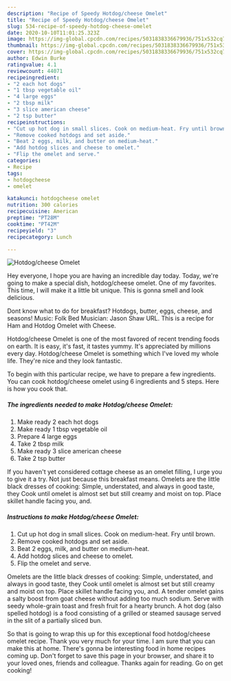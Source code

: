 ```yaml
---
description: "Recipe of Speedy Hotdog/cheese Omelet"
title: "Recipe of Speedy Hotdog/cheese Omelet"
slug: 534-recipe-of-speedy-hotdog-cheese-omelet
date: 2020-10-10T11:01:25.323Z
image: https://img-global.cpcdn.com/recipes/5031838336679936/751x532cq70/hotdogcheese-omelet-recipe-main-photo.jpg
thumbnail: https://img-global.cpcdn.com/recipes/5031838336679936/751x532cq70/hotdogcheese-omelet-recipe-main-photo.jpg
cover: https://img-global.cpcdn.com/recipes/5031838336679936/751x532cq70/hotdogcheese-omelet-recipe-main-photo.jpg
author: Edwin Burke
ratingvalue: 4.1
reviewcount: 44071
recipeingredient:
- "2 each hot dogs"
- "1 tbsp vegetable oil"
- "4 large eggs"
- "2 tbsp milk"
- "3 slice american cheese"
- "2 tsp butter"
recipeinstructions:
- "Cut up hot dog in small slices. Cook on medium-heat. Fry until brown."
- "Remove cooked hotdogs and set aside."
- "Beat 2 eggs, milk, and butter on medium-heat."
- "Add hotdog slices and cheese to omelet."
- "Flip the omelet and serve."
categories:
- Recipe
tags:
- hotdogcheese
- omelet

katakunci: hotdogcheese omelet 
nutrition: 300 calories
recipecuisine: American
preptime: "PT28M"
cooktime: "PT42M"
recipeyield: "3"
recipecategory: Lunch

---
```



![Hotdog/cheese Omelet](https://img-global.cpcdn.com/recipes/5031838336679936/751x532cq70/hotdogcheese-omelet-recipe-main-photo.jpg)

Hey everyone, I hope you are having an incredible day today. Today, we're going to make a special dish, hotdog/cheese omelet. One of my favorites. This time, I will make it a little bit unique. This is gonna smell and look delicious.

Dont know what to do for breakfast? Hotdogs, butter, eggs, cheese, and seasons! Music: Folk Bed Musician: Jason Shaw URL. This is a recipe for Ham and Hotdog Omelet with Cheese.

Hotdog/cheese Omelet is one of the most favored of recent trending foods on earth. It is easy, it's fast, it tastes yummy. It's appreciated by millions every day. Hotdog/cheese Omelet is something which I've loved my whole life. They're nice and they look fantastic.


To begin with this particular recipe, we have to prepare a few ingredients. You can cook hotdog/cheese omelet using 6 ingredients and 5 steps. Here is how you cook that.

<!--inarticleads1-->

##### The ingredients needed to make Hotdog/cheese Omelet:

1. Make ready 2 each hot dogs
1. Make ready 1 tbsp vegetable oil
1. Prepare 4 large eggs
1. Take 2 tbsp milk
1. Make ready 3 slice american cheese
1. Take 2 tsp butter


If you haven&#39;t yet considered cottage cheese as an omelet filling, I urge you to give it a try. Not just because this breakfast means. Omelets are the little black dresses of cooking: Simple, understated, and always in good taste, they Cook until omelet is almost set but still creamy and moist on top. Place skillet handle facing you, and. 

<!--inarticleads2-->

##### Instructions to make Hotdog/cheese Omelet:

1. Cut up hot dog in small slices. Cook on medium-heat. Fry until brown.
1. Remove cooked hotdogs and set aside.
1. Beat 2 eggs, milk, and butter on medium-heat.
1. Add hotdog slices and cheese to omelet.
1. Flip the omelet and serve.


Omelets are the little black dresses of cooking: Simple, understated, and always in good taste, they Cook until omelet is almost set but still creamy and moist on top. Place skillet handle facing you, and. A tender omelet gains a salty boost from goat cheese without adding too much sodium. Serve with seedy whole-grain toast and fresh fruit for a hearty brunch. A hot dog (also spelled hotdog) is a food consisting of a grilled or steamed sausage served in the slit of a partially sliced bun. 

So that is going to wrap this up for this exceptional food hotdog/cheese omelet recipe. Thank you very much for your time. I am sure that you can make this at home. There's gonna be interesting food in home recipes coming up. Don't forget to save this page in your browser, and share it to your loved ones, friends and colleague. Thanks again for reading. Go on get cooking!
